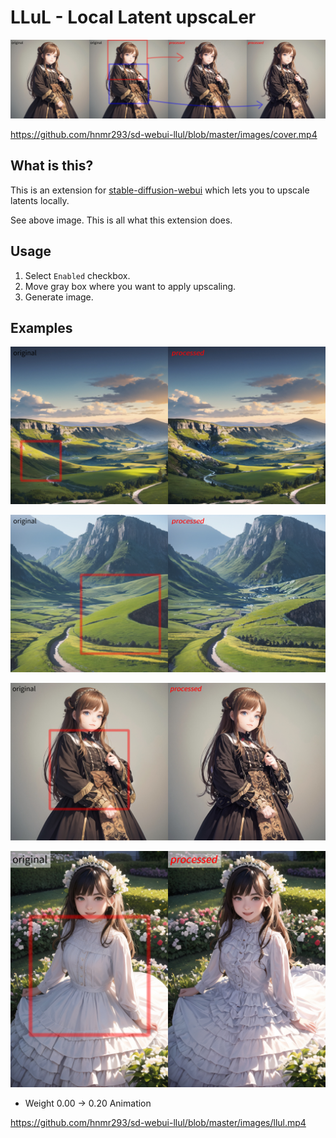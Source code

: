 # LLuL - Local Latent upscaLer

![cover](./images/cover.jpg)

https://github.com/hnmr293/sd-webui-llul/blob/master/images/cover.mp4

## What is this?

This is an extension for [stable-diffusion-webui](https://github.com/AUTOMATIC1111/stable-diffusion-webui) which lets you to upscale latents locally.

See above image. This is all what this extension does.

## Usage

1. Select `Enabled` checkbox.
2. Move gray box where you want to apply upscaling.
3. Generate image.

## Examples

![sample 2](./images/sample1.jpg)

![sample 3](./images/sample2.jpg)

![sample 4](./images/sample3.jpg)

![sample 5](./images/sample4.jpg)

- Weight 0.00 -> 0.20 Animation

https://github.com/hnmr293/sd-webui-llul/blob/master/images/llul.mp4
